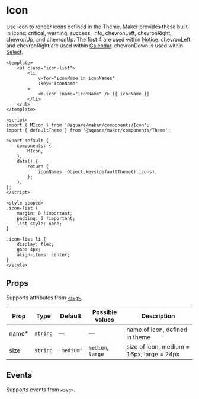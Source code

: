 # Icon

Use Icon to render icons defined in the Theme. Maker provides these built-in icons: critical, warning, success, info, chevronLeft, chevronRight, chevronUp, and chevronUp. The first 4 are used within [Notice](#/Notice). chevronLeft and chevronRight are used within [Calendar](#/Calendar). chevronDown is used within [Select](#/Select).

```vue
<template>
	<ul class="icon-list">
		<li
			v-for="iconName in iconNames"
			:key="iconName"
		>
			<m-icon :name="iconName" /> {{ iconName }}
		</li>
	</ul>
</template>

<script>
import { MIcon } from '@square/maker/components/Icon';
import { defaultTheme } from '@square/maker/components/Theme';

export default {
	components: {
		MIcon,
	},
	data() {
		return {
			iconNames: Object.keys(defaultTheme().icons),
		};
	},
};
</script>

<style scoped>
.icon-list {
	margin: 0 !important;
	padding: 0 !important;
	list-style: none;
}

.icon-list li {
	display: flex;
	gap: 4px;
	align-items: center;
}
</style>
```

<!-- api-tables:start -->
## Props

Supports attributes from [`<svg>`](https://developer.mozilla.org/en-US/docs/Web/HTML/Element/svg).

| Prop  | Type     | Default    | Possible values   | Description                               |
| ----- | -------- | ---------- | ----------------- | ----------------------------------------- |
| name* | `string` | —          | —                 | name of icon, defined in theme            |
| size  | `string` | `'medium'` | `medium`, `large` | size of icon, medium = 16px, large = 24px |


## Events

Supports events from [`<svg>`](https://developer.mozilla.org/en-US/docs/Web/HTML/Element/svg).
<!-- api-tables:end -->
